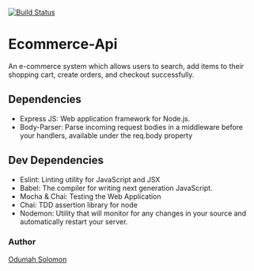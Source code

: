 [![Build Status](https://travis-ci.com/slimsolz/Ecommerce-Api.svg?token=S86sz7wxwHnxzHFCgZL5&branch=develop)](https://travis-ci.com/slimsolz/Ecommerce-Api)

# Ecommerce-Api

An e-commerce system which allows users to search, add items to their shopping cart, create orders, and checkout successfully.

## Dependencies

- Express JS: Web application framework for Node.js.
- Body-Parser: Parse incoming request bodies in a middleware before your handlers, available under the req.body property

## Dev Dependencies

- Eslint: Linting utility for JavaScript and JSX
- Babel: The compiler for writing next generation JavaScript.
- Mocha & Chai: Testing the Web Application
- Chai: TDD assertion library for node
- Nodemon: Utility that will monitor for any changes in your source and automatically restart your server.

### Author

[Odumah Solomon](https://twitter.com/slimsolz)

